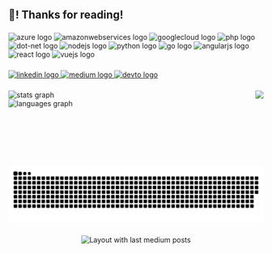 <h2 align="left">👋! Thanks for reading!</h2>

###

<div align="left">
  <img src="https://cdn.jsdelivr.net/gh/devicons/devicon/icons/azure/azure-original.svg" height="20" width="38" alt="azure logo"  />
  <img src="https://cdn.jsdelivr.net/gh/devicons/devicon/icons/amazonwebservices/amazonwebservices-original.svg" height="20" width="38" alt="amazonwebservices logo"  />
  <img src="https://cdn.jsdelivr.net/gh/devicons/devicon/icons/googlecloud/googlecloud-original.svg" height="20" width="38" alt="googlecloud logo"  />
  <img src="https://cdn.jsdelivr.net/gh/devicons/devicon/icons/php/php-original.svg" height="20" width="38" alt="php logo"  />
  <img src="https://cdn.jsdelivr.net/gh/devicons/devicon/icons/dot-net/dot-net-original.svg" height="20" width="38" alt="dot-net logo"  />
  <img src="https://cdn.jsdelivr.net/gh/devicons/devicon/icons/nodejs/nodejs-original.svg" height="20" width="38" alt="nodejs logo"  />
  <img src="https://cdn.jsdelivr.net/gh/devicons/devicon/icons/python/python-original.svg" height="20" width="38" alt="python logo"  />
  <img src="https://cdn.jsdelivr.net/gh/devicons/devicon/icons/go/go-original.svg" height="20" width="38" alt="go logo"  />
  <img src="https://cdn.jsdelivr.net/gh/devicons/devicon/icons/angularjs/angularjs-original.svg" height="20" width="38" alt="angularjs logo"  />
  <img src="https://cdn.jsdelivr.net/gh/devicons/devicon/icons/react/react-original.svg" height="20" width="38" alt="react logo"  />
  <img src="https://cdn.jsdelivr.net/gh/devicons/devicon/icons/vuejs/vuejs-original.svg" height="20" width="38" alt="vuejs logo"  />
</div>

###

<div align="left">
  <a href="https://go.raphaelcarlosr.dev/linkedin" target="_blank">
    <img src="https://img.shields.io/static/v1?message=LinkedIn&logo=linkedin&label=&color=0077B5&logoColor=white&labelColor=&style=for-the-badge" height="20" alt="linkedin logo"  />
  </a>
  <a href="https://go.raphaelcarlosr.dev/medium" target="_blank">
    <img src="https://img.shields.io/static/v1?message=Medium&logo=medium&label=&color=12100E&logoColor=white&labelColor=&style=for-the-badge" height="20" alt="medium logo"  />
  </a>
  <a href="https://go.raphaelcarlosr.dev/dev-to" target="_blank">
    <img src="https://img.shields.io/static/v1?message=dev.to&logo=dev.to&label=&color=0A0A0A&logoColor=white&labelColor=&style=for-the-badge" height="20" alt="devto logo"  />
  </a>
</div>

###

<img align="right" height="150" src="https://i.imgflip.com/7m0bb3.gif"  />

###

<div align="left">
  <img src="https://github-readme-stats.vercel.app/api?username=raphaelcarlosr&hide_title=true&hide_rank=false&show_icons=true&include_all_commits=true&count_private=true&disable_animations=false&theme=dracula&locale=en&hide_border=true" height="151" alt="stats graph" /> <br>
  <img src="https://github-readme-stats.vercel.app/api/top-langs?username=raphaelcarlosr&locale=en&hide_title=false&layout=compact&card_width=320&langs_count=12&theme=dracula&hide_border=false" height="150" alt="languages graph"  />
</div>

###

<br clear="both">

<img src="https://raw.githubusercontent.com/raphaelcarlosr/raphaelcarlosr/output/snake.svg" alt="Snake animation" />

###

<div align="center">
  <img src="https://github-read-medium-git-main.pahlevikun.vercel.app/latest?limit=4&username=raphaelcarlosr" alt="Layout with last medium posts"  />
</div>

###
